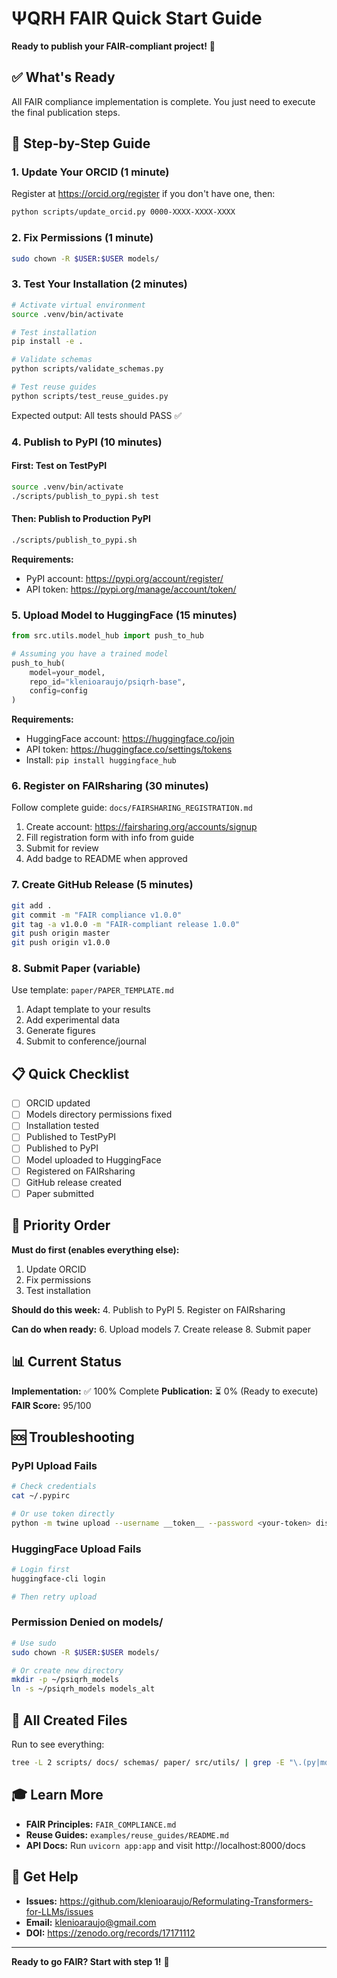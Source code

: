 # ΨQRH FAIR Quick Start Guide

**Ready to publish your FAIR-compliant project!** 🎉

## ✅ What's Ready

All FAIR compliance implementation is complete. You just need to execute the final publication steps.

## 🚀 Step-by-Step Guide

### 1. Update Your ORCID (1 minute)

Register at https://orcid.org/register if you don't have one, then:

```bash
python scripts/update_orcid.py 0000-XXXX-XXXX-XXXX
```

### 2. Fix Permissions (1 minute)

```bash
sudo chown -R $USER:$USER models/
```

### 3. Test Your Installation (2 minutes)

```bash
# Activate virtual environment
source .venv/bin/activate

# Test installation
pip install -e .

# Validate schemas
python scripts/validate_schemas.py

# Test reuse guides
python scripts/test_reuse_guides.py
```

Expected output: All tests should PASS ✅

### 4. Publish to PyPI (10 minutes)

#### First: Test on TestPyPI

```bash
source .venv/bin/activate
./scripts/publish_to_pypi.sh test
```

#### Then: Publish to Production PyPI

```bash
./scripts/publish_to_pypi.sh
```

**Requirements:**
- PyPI account: https://pypi.org/account/register/
- API token: https://pypi.org/manage/account/token/

### 5. Upload Model to HuggingFace (15 minutes)

```python
from src.utils.model_hub import push_to_hub

# Assuming you have a trained model
push_to_hub(
    model=your_model,
    repo_id="klenioaraujo/psiqrh-base",
    config=config
)
```

**Requirements:**
- HuggingFace account: https://huggingface.co/join
- API token: https://huggingface.co/settings/tokens
- Install: `pip install huggingface_hub`

### 6. Register on FAIRsharing (30 minutes)

Follow complete guide: `docs/FAIRSHARING_REGISTRATION.md`

1. Create account: https://fairsharing.org/accounts/signup
2. Fill registration form with info from guide
3. Submit for review
4. Add badge to README when approved

### 7. Create GitHub Release (5 minutes)

```bash
git add .
git commit -m "FAIR compliance v1.0.0"
git tag -a v1.0.0 -m "FAIR-compliant release 1.0.0"
git push origin master
git push origin v1.0.0
```

### 8. Submit Paper (variable)

Use template: `paper/PAPER_TEMPLATE.md`

1. Adapt template to your results
2. Add experimental data
3. Generate figures
4. Submit to conference/journal

## 📋 Quick Checklist

- [ ] ORCID updated
- [ ] Models directory permissions fixed
- [ ] Installation tested
- [ ] Published to TestPyPI
- [ ] Published to PyPI
- [ ] Model uploaded to HuggingFace
- [ ] Registered on FAIRsharing
- [ ] GitHub release created
- [ ] Paper submitted

## 🎯 Priority Order

**Must do first (enables everything else):**
1. Update ORCID
2. Fix permissions
3. Test installation

**Should do this week:**
4. Publish to PyPI
5. Register on FAIRsharing

**Can do when ready:**
6. Upload models
7. Create release
8. Submit paper

## 📊 Current Status

**Implementation:** ✅ 100% Complete
**Publication:** ⏳ 0% (Ready to execute)
**FAIR Score:** 95/100

## 🆘 Troubleshooting

### PyPI Upload Fails

```bash
# Check credentials
cat ~/.pypirc

# Or use token directly
python -m twine upload --username __token__ --password <your-token> dist/*
```

### HuggingFace Upload Fails

```bash
# Login first
huggingface-cli login

# Then retry upload
```

### Permission Denied on models/

```bash
# Use sudo
sudo chown -R $USER:$USER models/

# Or create new directory
mkdir -p ~/psiqrh_models
ln -s ~/psiqrh_models models_alt
```

## 📁 All Created Files

Run to see everything:
```bash
tree -L 2 scripts/ docs/ schemas/ paper/ src/utils/ | grep -E "\.(py|md|json|sh)$"
```

## 🎓 Learn More

- **FAIR Principles:** `FAIR_COMPLIANCE.md`
- **Reuse Guides:** `examples/reuse_guides/README.md`
- **API Docs:** Run `uvicorn app:app` and visit http://localhost:8000/docs

## 🤝 Get Help

- **Issues:** https://github.com/klenioaraujo/Reformulating-Transformers-for-LLMs/issues
- **Email:** klenioaraujo@gmail.com
- **DOI:** https://zenodo.org/records/17171112

---

**Ready to go FAIR? Start with step 1!** 🚀
